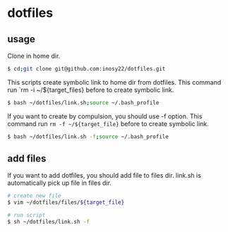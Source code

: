 # dotfiles

## usage

Clone in home dir.
```bash
$ cd;git clone git@github.com:inosy22/dotfiles.git
```

This scripts create symbolic link to home dir from dotfiles.
This command run `rm -i ~/${target_files} before to create symbolic link.
```bash
$ bash ~/dotfiles/link.sh;source ~/.bash_profile
```

If you want to create by compulsion, you should use -f option.
This command run `rm -f ~/${target_file}` before to create symbolic link.
```bash
$ bash ~/dotfiles/link.sh -f;source ~/.bash_profile
```

## add files
If you want to add dotfiles, you should add file to files dir.
link.sh is automatically pick up file in files dir.
```bash
# create new file
$ vim ~/dotfiles/files/${target_file}

# run script
$ sh ~/dotfiles/link.sh -f
```
